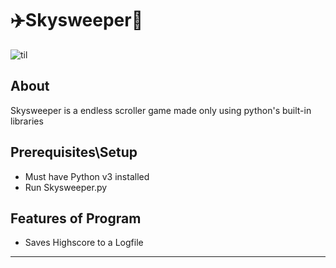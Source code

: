 # ✈️Skysweeper🎯

![til](./Skysweeper.gif)

## About 
Skysweeper is a endless scroller game made only using python's built-in libraries

## Prerequisites\Setup
- Must have Python v3 installed
- Run Skysweeper.py

## Features of Program 
- Saves Highscore to a Logfile



*****************************************************************************
